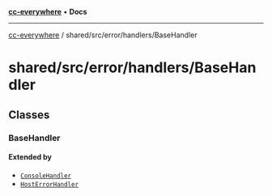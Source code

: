 [**cc-everywhere**](../../../../index.md) • **Docs**

***

[cc-everywhere](../../../../index.md) / shared/src/error/handlers/BaseHandler

# shared/src/error/handlers/BaseHandler

## Classes

### BaseHandler

#### Extended by

- [`ConsoleHandler`](ConsoleHandler.md#consolehandlert)
- [`HostErrorHandler`](HostErrorHandler.md#hosterrorhandlert)
